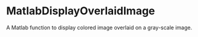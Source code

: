 # MatlabDisplayOverlaidImage
A Matlab function to display colored image overlaid on a gray-scale image. 
